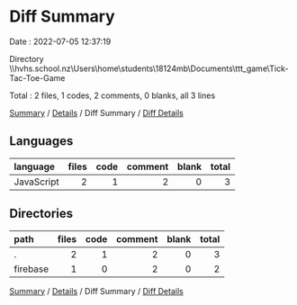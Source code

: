 # Diff Summary

Date : 2022-07-05 12:37:19

Directory \\\\hvhs.school.nz\\Users\\home\\students\\18124mb\\Documents\\ttt_game\\Tick-Tac-Toe-Game

Total : 2 files,  1 codes, 2 comments, 0 blanks, all 3 lines

[Summary](results.md) / [Details](details.md) / Diff Summary / [Diff Details](diff-details.md)

## Languages
| language | files | code | comment | blank | total |
| :--- | ---: | ---: | ---: | ---: | ---: |
| JavaScript | 2 | 1 | 2 | 0 | 3 |

## Directories
| path | files | code | comment | blank | total |
| :--- | ---: | ---: | ---: | ---: | ---: |
| . | 2 | 1 | 2 | 0 | 3 |
| firebase | 1 | 0 | 2 | 0 | 2 |

[Summary](results.md) / [Details](details.md) / Diff Summary / [Diff Details](diff-details.md)